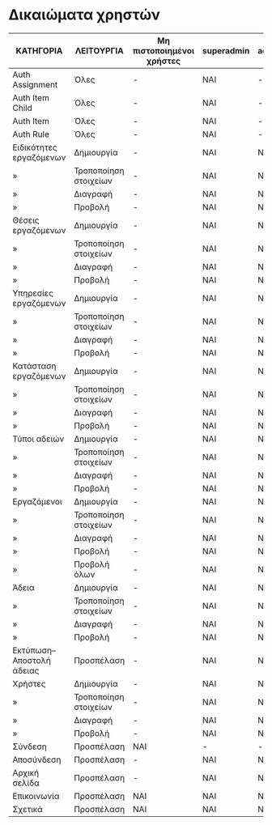# Δικαιώματα χρηστών 

| ΚΑΤΗΓΟΡΙΑ	| ΛΕΙΤΟΥΡΓΙΑ | Μη πιστοποιημένοι χρήστες | superadmin | admin | user | leave_user | transport_user | visitor |
|--------------------------|-----------------------|-----|-----|-----|------|------|------|------| 
| Auth Assignment          | Όλες                  | -   | ΝΑΙ | -   | -    | -    | -    | -    | 
| Auth Item Child          | Όλες                  | -   | ΝΑΙ | -   | -    | -    | -    | -    | 
| Auth Item                | Όλες                  | -   | ΝΑΙ | -   | -    | -    | -    | -    | 
| Auth Rule                | Όλες                  | -   | ΝΑΙ | -   | -    | -    | -    | -    | 
| Ειδικότητες εργαζόμενων  | Δημιουργία            | -   | ΝΑΙ | ΝΑΙ | -    | -    | -    | -    | 
| &raquo;                  | Τροποποίηση στοιχείων | -   | ΝΑΙ | ΝΑΙ | -    | -    | -    | -    | 
|  &raquo;                 | Διαγραφή              | -   | ΝΑΙ | ΝΑΙ | -    | -    | -    | -    | 
| &raquo;                  | Προβολή               | -   | ΝΑΙ | ΝΑΙ | -    | -    | -    | -    | 
| Θέσεις εργαζόμενων       | Δημιουργία            | -   | ΝΑΙ | ΝΑΙ | -    | -    | -    | -    | 
| &raquo;                  | Τροποποίηση στοιχείων | -   | ΝΑΙ | ΝΑΙ | -    | -    | -    | -    | 
| &raquo;                  | Διαγραφή              | -   | ΝΑΙ | ΝΑΙ | -    | -    | -    | -    | 
| &raquo;                  | Προβολή               | -   | ΝΑΙ | ΝΑΙ | -    | -    | -    | -    | 
| Υπηρεσίες εργαζόμενων    | Δημιουργία            | -   | ΝΑΙ | ΝΑΙ | -    | -    | -    | -    | 
| &raquo;                  | Τροποποίηση στοιχείων | -   | ΝΑΙ | ΝΑΙ | -    | -    | -    | -    | 
| &raquo;                  | Διαγραφή              | -   | ΝΑΙ | ΝΑΙ | -    | -    | -    | -    | 
| &raquo;                  | Προβολή               | -   | ΝΑΙ | ΝΑΙ | -    | -    | -    | -    | 
| Κατάσταση εργαζόμενων    | Δημιουργία            | -   | ΝΑΙ | ΝΑΙ | -    | -    | -    | -    | 
| &raquo;                  | Τροποποίηση στοιχείων | -   | ΝΑΙ | ΝΑΙ | -    | -    | -    | -    | 
| &raquo;                  | Διαγραφή              | -   | ΝΑΙ | ΝΑΙ | -    | -    | -    | -    | 
| &raquo;                  | Προβολή               | -   | ΝΑΙ | ΝΑΙ | -    | -    | -    | -    | 
| Τύποι αδειών             | Δημιουργία            | -   | ΝΑΙ | ΝΑΙ | -    | -    | -    | -    | 
| &raquo;                  | Τροποποίηση στοιχείων | -   | ΝΑΙ | ΝΑΙ | -    | -    | -    | -    | 
| &raquo;                  | Διαγραφή              | -   | ΝΑΙ | ΝΑΙ | -    | -    | -    | -    | 
| &raquo;                  | Προβολή               | -   | ΝΑΙ | ΝΑΙ | -    | -    | -    | -    | 
| Εργαζόμενοι              | Δημιουργία            | -   | ΝΑΙ | ΝΑΙ | ΝΑΙ  | -    | -    | -    | 
| &raquo;                  | Τροποποίηση στοιχείων | -   | ΝΑΙ | ΝΑΙ | ΝΑΙ  | -    | -    | -    | 
| &raquo;                  | Διαγραφή              | -   | ΝΑΙ | ΝΑΙ | ΝΑΙ  | -    | -    | -    | 
| &raquo;                  | Προβολή               | -   | ΝΑΙ | ΝΑΙ | ΝΑΙ  | ΝΑΙ  | -    | -    | 
| &raquo;                  | Προβολή όλων          | -   | ΝΑΙ | ΝΑΙ | ΝΑΙ  | ΝΑΙ  | -    | -    | 
| Άδεια                    | Δημιουργία            | -   | ΝΑΙ | ΝΑΙ | ΝΑΙ  | ΝΑΙ  | -    | -    | 
| &raquo;                  | Τροποποίηση στοιχείων | -   | ΝΑΙ | ΝΑΙ | ΝΑΙ  | ΝΑΙ  | -    | -    | 
| &raquo;                  | Διαγραφή              | -   | ΝΑΙ | ΝΑΙ | ΝΑΙ  | ΝΑΙ  | -    | -    | 
| &raquo;                  | Προβολή               | -   | ΝΑΙ | ΝΑΙ | ΝΑΙ  | ΝΑΙ  | -    | -    | 
| Εκτύπωση–Αποστολή άδειας | Προσπέλαση            | -   | ΝΑΙ | ΝΑΙ | ΝΑΙ  | ΝΑΙ  | -    | -    | 
| Χρήστες                  | Δημιουργία            | -   | ΝΑΙ | ΝΑΙ | -    | -    | -    | -    | 
| &raquo;                  | Τροποποίηση στοιχείων | -   | ΝΑΙ | ΝΑΙ | ΝΑΙ* | ΝΑΙ* | ΝΑΙ* | ΝΑΙ* | 
| &raquo;                  | Διαγραφή              | -   | ΝΑΙ | ΝΑΙ | -    | -    | -    | -    | 
| &raquo;                  | Προβολή               | -   | ΝΑΙ | ΝΑΙ | ΝΑΙ* | ΝΑΙ* | ΝΑΙ* | ΝΑΙ* | 
| Σύνδεση                  | Προσπέλαση            | ΝΑΙ | -   | -   | -    | -    | -    | -    | 
| Αποσύνδεση               | Προσπέλαση            | -   | ΝΑΙ | ΝΑΙ | ΝΑΙ  | ΝΑΙ  | ΝΑΙ  | ΝΑΙ  | 
| Αρχική σελίδα            | Προσπέλαση            | -   | ΝΑΙ | ΝΑΙ | ΝΑΙ  | ΝΑΙ  | ΝΑΙ  | ΝΑΙ  | 
| Επικοινωνία              | Προσπέλαση            | ΝΑΙ | ΝΑΙ | ΝΑΙ | ΝΑΙ  | ΝΑΙ  | ΝΑΙ  | ΝΑΙ  | 
| Σχετικά                  | Προσπέλαση            | ΝΑΙ | ΝΑΙ | ΝΑΙ | ΝΑΙ  | ΝΑΙ  | ΝΑΙ  | ΝΑΙ  | 

